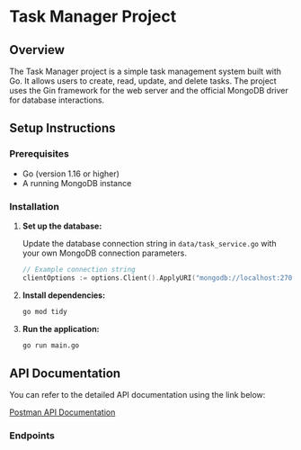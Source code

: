 # Task Manager Project

## Overview

The Task Manager project is a simple task management system built with Go. It allows users to create, read, update, and delete tasks. The project uses the Gin framework for the web server and the official MongoDB driver for database interactions.

## Setup Instructions

### Prerequisites

- Go (version 1.16 or higher)
- A running MongoDB instance

### Installation


1. **Set up the database:**

    Update the database connection string in `data/task_service.go` with your own MongoDB connection parameters.

    ```go
    // Example connection string
    clientOptions := options.Client().ApplyURI("mongodb://localhost:27017")
    ```

2. **Install dependencies:**

    ```sh
    go mod tidy
    ```

3. **Run the application:**

    ```sh
    go run main.go
    ```

## API Documentation

You can refer to the detailed API documentation using the link below:

[Postman API Documentation](https://documenter.getpostman.com/view/37171778/2sA3s1orgE)

### Endpoints

